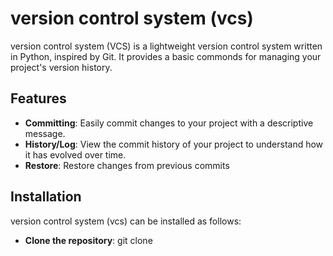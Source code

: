 # version control system (vcs)
version control system (VCS) is a lightweight version control system written in Python, inspired by Git. It provides a basic commonds for managing your project's version history.

## Features
- **Committing**: Easily commit changes to your project with a descriptive message.
- **History/Log**: View the commit history of your project to understand how it has evolved over time.
- **Restore**: Restore changes from previous commits

## Installation

version control system (vcs) can be installed as follows:
- **Clone the repository**: git clone
